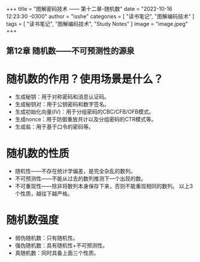 +++
title = "图解密码技术 —— 第十二章-随机数"
date = "2022-10-16 12:23:30 -0300"
author = "isshe"
categories = [ "读书笔记", "图解编码技术" ]
tags = [ "读书笔记", "图解编码技术", "Study Notes" ]
image = "image.jpeg"
+++


第12章 随机数——不可预测性的源泉
---

# 随机数的作用？使用场景是什么？
* 生成秘钥：用于对称密码和消息认证码。
* 生成秘钥对：用于公钥密码和数字签名。
* 生成初始化向量(IV)：用于分组密码的CBC/CFB/OFB模式。
* 生成nonce：用于防御重放共计以及分组密码的CTR模式等。
* 生成盐：用于基于口令的密码等。


# 随机数的性质
* 随机性——不存在统计学偏差，是完全杂乱的数列。
* 不可预测性——不能从过去的数列推测下一个出现的数。
* 不可重现性——除非将数列本身保存下来，否则不能重现相同的数列。
以上3个性质，越往下越严格。

# 随机数强度
* 弱伪随机数：只有随机性。
* 强伪随机数：具有随机性+不可预测性。
* 真随机数：同时具备上面三个性质。
